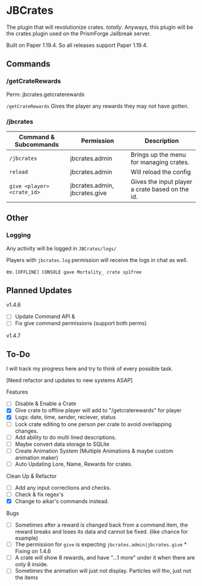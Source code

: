 # JBCrates

The plugin that will revolutionize crates. *totally*. Anyways, this plugin will be the crates plugin used on the PrismForge Jailbreak server. 

Built on Paper 1.19.4. So all releases support Paper 1.19.4.
## Commands


### /getCrateRewards
Perm: jbcrates.getcraterewards

`/getCrateRewards` Gives the player any rewards they may not have gotten.

### /jbcrates

| Command & Subcommands      | Permission                    | Description                                     |
|----------------------------|-------------------------------|-------------------------------------------------|
| `/jbcrates`                | jbcrates.admin                | Brings up the menu for managing crates.         |
| `reload`                   | jbcrates.admin                | Will reload the config                          |
| `give <player> <crate_id>` | jbcrates.admin, jbcrates.give | Gives the input player a crate based on the id. |

## Other

### Logging
Any activity will be logged in `JBCrates/logs/`

Players with `jbcrates.log` permission will receive the logs in chat as well.

ex. `[OFFLINE] CONSOLE gave Mortality_ crate sp1free`


## Planned Updates
v1.4.6
- [ ] Update Command API & 
- [ ] Fix give command permissions (support both perms)

v1.4.7


## To-Do
I will track my progress here and try to think of every possible task. 

[Need refactor and updates to new systems ASAP]

Features
- [ ] Disable & Enable a Crate 
- [X] Give crate to offline player will add to "/getcraterewards" for player
- [X] Logs: date, time, sender, reciever, status
- [ ] Lock crate editing to one person per crate to avoid overlapping changes.
- [ ] Add ability to do multi lined descriptions.
- [ ] Maybe convert data storage to SQLite
- [ ] Create Animation System (Multiple Animations & maybe custom animation maker)
- [ ] Auto Updating Lore, Name, Rewards for crates.

Clean Up & Refactor
- [ ] Add any input corrections and checks.
- [ ] Check & fix regex's
- [X] Change to aikar's commands instead.

Bugs
  - [ ] Sometimes after a reward is changed back from a command item, the reward breaks and loses its data and cannot be fixed. (like chance for example)
  - [ ] The permission for `give` is expecting `jbcrates.admin|jbcrates.give` * Fixing on 1.4.6
  - [ ] A crate will show 8 rewards, and have "...1 more" under it when there are only 8 inside.
  - [ ] Sometimes the animation will just not display. Particles will tho, just not the items

